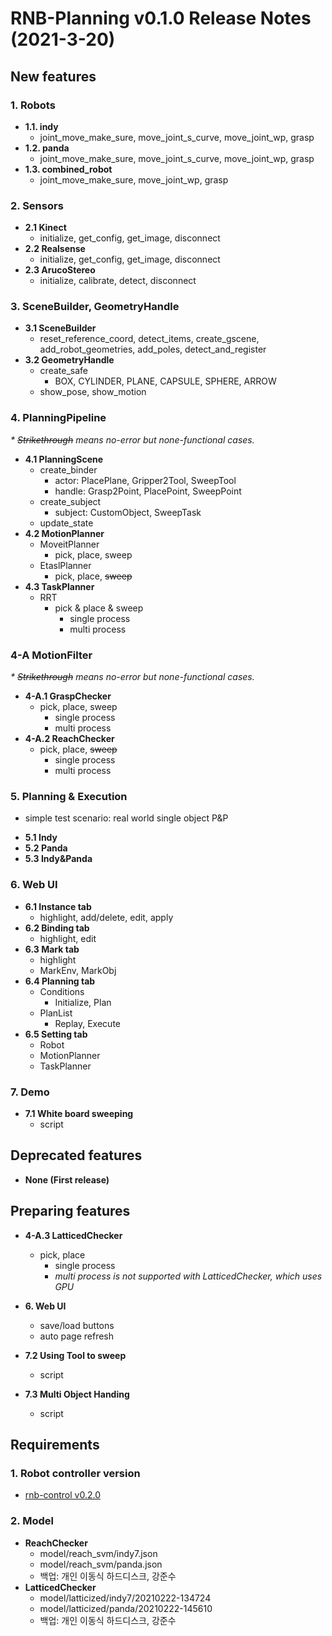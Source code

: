 # RNB-Planning v0.1.0 Release Notes (2021-3-20)
## New features
### 1. Robots
* **1.1. indy**  
  - joint_move_make_sure, move_joint_s_curve, move_joint_wp, grasp  
* **1.2. panda**  
  - joint_move_make_sure,  move_joint_s_curve,  move_joint_wp,  grasp  
* **1.3. combined_robot**  
  - joint_move_make_sure, move_joint_wp, grasp  

### 2. Sensors
* **2.1 Kinect**  
  - initialize, get_config, get_image, disconnect  
* **2.2 Realsense**  
  - initialize, get_config, get_image, disconnect  
* **2.3 ArucoStereo**  
  - initialize, calibrate, detect, disconnect

### 3. SceneBuilder, GeometryHandle
* **3.1 SceneBuilder**  
  - reset_reference_coord, detect_items, create_gscene, add_robot_geometries, add_poles, detect_and_register
* **3.2 GeometryHandle**  
  - create_safe
    - BOX, CYLINDER, PLANE, CAPSULE, SPHERE, ARROW
  - show_pose, show_motion

### 4. PlanningPipeline
*\* ~~Strikethrough~~ means no-error but none-functional cases.*
* **4.1 PlanningScene**  
  - create_binder
    - actor: PlacePlane, Gripper2Tool, SweepTool
    - handle: Grasp2Point, PlacePoint, SweepPoint
  - create_subject
    - subject: CustomObject, SweepTask
  - update_state
* **4.2 MotionPlanner**  
  - MoveitPlanner
    - pick, place, sweep
  - EtaslPlanner
    - pick, place, ~~sweep~~
* **4.3 TaskPlanner**  
  - RRT
    - pick & place & sweep
      - single process
      - multi process
    
### 4-A MotionFilter
*\* ~~Strikethrough~~ means no-error but none-functional cases.*
* **4-A.1 GraspChecker**  
  - pick, place, sweep
    - single process
    - multi process
* **4-A.2 ReachChecker**  
  - pick, place, ~~sweep~~
    - single process
    - multi process

### 5. Planning & Execution
 - simple test scenario: real world single object P&P
* **5.1 Indy**
* **5.2 Panda**
* **5.3 Indy&Panda**

### 6. Web UI
* **6.1 Instance tab**  
  - highlight, add/delete, edit, apply
* **6.2 Binding tab**  
  - highlight, edit
* **6.3 Mark tab**  
  - highlight
  - MarkEnv, MarkObj
* **6.4 Planning tab**  
  - Conditions
    - Initialize, Plan
  - PlanList
    - Replay, Execute
* **6.5 Setting tab**  
  - Robot
  - MotionPlanner
  - TaskPlanner

### 7. Demo
* **7.1 White board sweeping**  
  - script
  
  
## Deprecated features
* **None (First release)**  
  
  
## Preparing features
* **4-A.3 LatticedChecker**  
  - pick, place
    - single process
    - *multi process is not supported with LatticedChecker, which uses GPU*
    
* **6. Web UI**
  - save/load buttons
  - auto page refresh
  
* **7.2 Using Tool to sweep**  
  - script
* **7.3 Multi Object Handing**  
  - script
  
  
## Requirements

### 1. Robot controller version
  - [rnb-control v0.2.0](https://github.com/rnb-disinfection/rnb-control/releases/tag/v0.2.0-panda)

### 2. Model
* **ReachChecker**
  - model/reach_svm/indy7.json
  - model/reach_svm/panda.json
  - 백업: 개인 이동식 하드디스크, 강준수
* **LatticedChecker**
  - model/latticized/indy7/20210222-134724
  - model/latticized/panda/20210222-145610
  - 백업: 개인 이동식 하드디스크, 강준수

